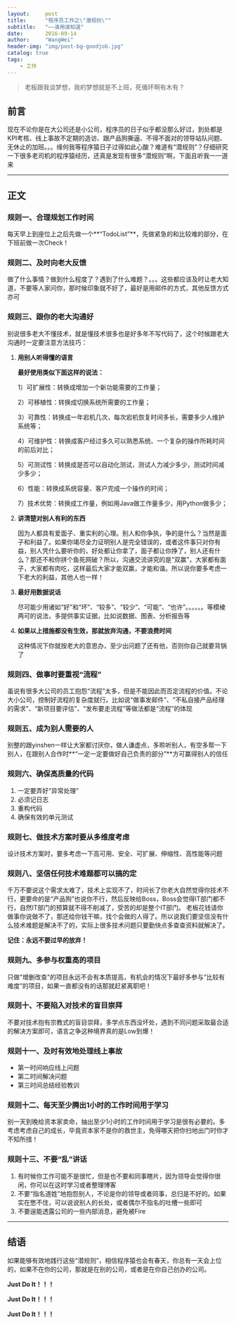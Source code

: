 ```yaml
---
layout:     post
title:      "程序员工作之\"潜规则\""
subtitle:   "——谁用谁知道"
date:       2016-09-14
author:     "WangWei"
header-img: "img/post-bg-goodjob.jpg"
catalog: true
tags:
    - 工作
---
```



> 老板跟我谈梦想，我的梦想就是不上班，死循环啊有木有？

## 前言

现在不论你是在大公司还是小公司，程序员的日子似乎都没那么好过，到处都是KPI考核、线上事故不定期的造访、跟产品狗撕逼、不得不面对的领导站队问题、无休止的加班。。。缘何我等程序猿日子过得如此心酸？难道有“潜规则”？仔细研究一下很多老司机的程序猿经历，还真是发现有很多“潜规则”啊，下面且听我一一道来

---

## 正文

### 规则一、合理规划工作时间

每天早上到座位上之后先做一个**“TodoList”**，先做紧急的和比较难的部分，在下班前做一次Check！

### 规则二、及时向老大反馈

做了什么事情？做到什么程度了？遇到了什么难题？。。。这些都应该及时让老大知道，不要等人家问你，那时候印象就不好了，最好是用邮件的方式，其他反馈方式亦可

### 规则三、跟你的老大沟通好

别说很多老大不懂技术，就是懂技术很多也是好多年不写代码了，这个时候跟老大沟通时一定要注意方法技巧：

1. **用别人听得懂的语言**

   **最好使用类似下面这样的说法：**

   1）可扩展性：转换成增加一个新功能需要的工作量；

   2）可移植性：转换成切换系统所需要的工作量；

   3）可靠性：转换成一年宕机几次，每次宕机恢复时间多长，需要多少人维护系统等；

   4）可维护性：转换成客户经过多久可以熟悉系统、一个复杂的操作所耗时间的前后对比；

   5）可测试性：转换成是否可以自动化测试，测试人力减少多少，测试时间减少多少；

   6）性能：转换成系统容量、客户完成一个操作的时间；

   7）技术优势：转换成工作量，例如用Java做工作量多少，用Python做多少；
2. **讲清楚对别人有利的东西**

   因为人都具有爱面子、重实利的心理。别人和你争执，争的是什么？当然是面子和利益了。如果你竭尽全力证明别人是完全错误的，或者这件事只对你有益，别人凭什么要听你的，好处都让你拿了，面子都让你挣了，别人还有什么？那还不和你拼个鱼死网破？所以，沟通交流讲究的是“双赢”，大家都有面子，大家都有肉吃，这样最后大家才能双赢，才能和谐。所以说你要多考虑一下老大的利益，其他人也一样！

3. **最好用数据说话**

   尽可能少用诸如“好”和“坏”、“较多”、“较少”、“可能”、“也许”。。。。。。等模棱两可的说法，多提供事实证据，比如说数据、图表、分析报告等
   
4. **如果以上措施都没有生效，那就放弃沟通，不要浪费时间**

   这种情况下你就按老大的意思办，至少出问题了还有他，否则你自己就要背锅了

### 规则四、做事时要重视“流程”

虽说有很多大公司的员工抱怨“流程”太多，但是不能因此而否定流程的价值。不论大小公司，控制好流程的复杂度就行。比如说“做事发邮件”、“不私自接产品经理的需求”、“新项目要评估”、“发布要走流程”等做法都是“流程”的体现

### 规则五、成为别人需要的人

别整的跟yinshen一样让大家都讨厌你，做人谦虚点，多聆听别人，有空多帮一下别人，在跟别人合作时**“一定一定要做好自己负责的部分”**方可赢得别人的信任

### 规则六、确保高质量的代码

1. 一定要弄好“异常处理”
2. 必须记日志
3. 重构代码
4. 确保有效的单元测试

### 规则七、做技术方案时要从多维度考虑

设计技术方案时，要多考虑一下高可用、安全、可扩展、伸缩性、高性能等问题

### 规则八、坚信任何技术难题都可以搞的定

千万不要说这个需求太难了，技术上实现不了，时间长了你老大自然觉得你技术不行，更要命的是“产品狗”也说你不行，然后反映给Boss，Boss会觉得IT部门都不行，自然IT部门的预算就不得不削减了，受苦的却是整个IT部门。
老板花钱请你做事你说做不了，那还给你钱干嘛，找个会做的人得了。所以说我们要坚信没有什么技术难题是解决不了的，实际上很多技术问题只要勤快点多查查资料就解决了。

**记住：永远不要过早的放弃！**

### 规则九、多参与权重高的项目

只做"增删改查"的项目永远不会有本质提高，有机会的情况下最好多参与“比较有难度”的项目，如果一直都没有的话那就赶紧离职吧！

### 规则十、不要陷入对技术的盲目崇拜

不要对技术抱有宗教式的盲目崇拜，多学点东西没坏处，遇到不同问题采取最合适的解决方案即可，语言之争这种境界真的是Low到爆！

### 规则十一、及时有效地处理线上事故

* 第一时间响应线上问题
* 第二时间解决问题
* 第三时间总结经验教训

### 规则十二、每天至少腾出1小时的工作时间用于学习

别一天到晚给资本家卖命，抽出至少1小时的工作时间用于学习是很有必要的。多考虑考虑自己的成长，毕竟资本家不是你的救世主，免得哪天把你扫地出门时你才不知所措！

### 规则十三、不要“乱”讲话

1. 有时候你工作可能不是很忙，但是也不要和同事瞎片，因为领导会觉得你很闲，你可以在这时学习或者整理博客
2. 不要“指名道姓”地抱怨别人，不论是你的领导或者同事，总归是不好的。如果实在憋不住，可以说说别人的长处，或者偶尔不指名的吐槽一些即可
3. 不要逞能透露公司的一些内部消息，避免被Fire

---

## 结语

如果能够有效地践行这些“潜规则”，相信程序猿也会有春天，你总有一天会上位的，如果不在你的公司，那就是在别的公司，或者是在你自己创办的公司。

**Just Do It！！！**

**Just Do It！！！**

**Just Do It！！！**
